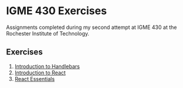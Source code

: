 # IGME 430 Exercises #

Assignments completed during my second attempt at IGME 430 at the Rochester Institute of Technology.

## Exercises ##

1. [Introduction to Handlebars](exercises/1_intro-to-handlebars)
2. [Introduction to React](exercises/2_intro-to-react)
3. [React Essentials](exercises/3_react-essentials)
